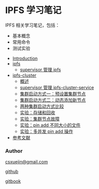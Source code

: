# IPFS 学习笔记

IPFS 相关学习笔记，包括：
- 基本概念
- 常用命令
- 测试实验

* [Introduction](README.md)
* [ipfs](ipfs/readme.md)
    * [supervisor 管理 ipfs](ipfs/supervisor.md)
* [ipfs-cluster](ipfs-cluster/readme.md)
    * [概述](ipfs-cluster/overview.md)
    * [supervisor 管理 ipfs-cluster-service](ipfs-cluster/supervisor.md)
    * [集群启动方式一：预设置集群节点](ipfs-cluster/peerset.md)
    * [集群启动方式二：动态添加新节点](ipfs-cluster/bootstrap.md)
    * [两种集群启动方式比较](ipfs-cluster/compare.md)
    * [实验：存储和回收](ipfs-cluster/storage.md)
    * [实验：集群节点故障](ipfs-cluster/peer-down.md)
    * [实验：pin add 不同大小的文件](ipfs-cluster/differentsize.md)
    * [实验：多并发 pin add 操作](ipfs-cluster/pressure.md)
* [参考文献](reference.md)


### Author

csxuejin@gmail.com

[github](https://github.com/csxuejin/ipfsnote)

[gitbook](https://csxuejin.gitbooks.io/ipfsnote/content/)
